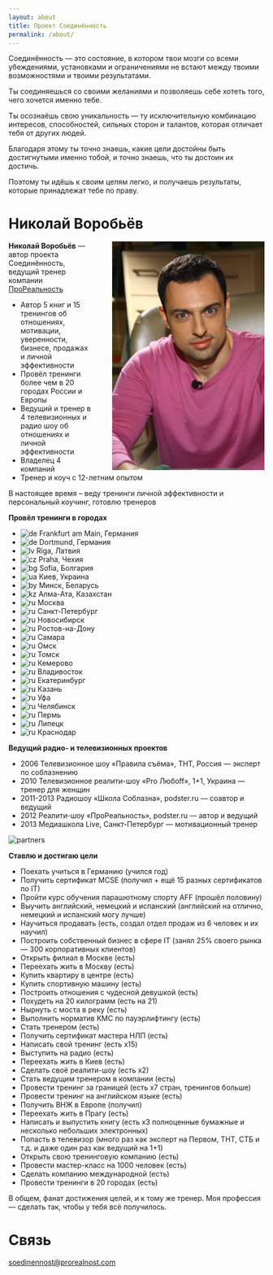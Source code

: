 ```yaml
---
layout: about
title: Проект Соединённость
permalink: /about/
---
```


Соединённость — это состояние, в котором твои мозги со всеми убеждениями, установками и ограничениями не встают между твоими возможностями и твоими результатами.

Ты соединяешься со своими желаниями и позволяешь себе хотеть того, чего хочется именно тебе.

Ты осознаёшь свою уникальность — ту исключительную комбинацию интересов, способностей, сильных сторон и талантов, которая отличает тебя от других людей.

Благодаря этому ты точно знаешь, какие цели достойны быть достигнутыми именно тобой, и точно знаешь, что ты достоин их достичь.

Поэтому ты идёшь к своим целям легко, и получаешь результаты, которые принадлежат тебе по праву.

# Николай Воробьёв

<img style="float:right; width: 300px; height: auto; margin-left: 40px;" src="/images/nickvorobiov.jpg" />

**Николай Воробьёв** — автор проекта Соединённость, ведущий тренер компании [ПроРеальность](http://prorealnost.com)

* Автор 5 книг и 15 тренингов об отношениях, мотивации, уверенности, бизнесе, продажах и личной эффективности
* Провёл тренинги более чем в 20 городах России и Европы
* Ведущий и тренер в 4 телевизионных и радио шоу об отношениях и личной эффективности
* Владелец 4 компаний
* Тренер и коуч с 12-летним опытом

В настоящее время – веду тренинги личной эффективности и персональный коучинг, готовлю тренеров

**Провёл тренинги в городах**

* ![de](http://icoach.io/my/country/de.png) Frankfurt am Main, Германия
* ![de](http://icoach.io/my/country/de.png) Dortmund, Германия
* ![lv](http://icoach.io/my/country/lv.png) Riga, Латвия
* ![cz](http://icoach.io/my/country/cz.png) Praha, Чехия
* ![bg](http://icoach.io/my/country/bg.png) Sofia, Болгария
* ![ua](http://icoach.io/my/country/ua.png) Киев, Украина
* ![by](http://icoach.io/my/country/by.png) Минск, Беларусь
* ![kz](http://icoach.io/my/country/kz.png) Алма-Ата, Казахстан
* ![ru](http://icoach.io/my/country/ru.png) Москва
* ![ru](http://icoach.io/my/country/ru.png) Санкт-Петербург
* ![ru](http://icoach.io/my/country/ru.png) Новосибирск
* ![ru](http://icoach.io/my/country/ru.png) Ростов-на-Дону
* ![ru](http://icoach.io/my/country/ru.png) Самара
* ![ru](http://icoach.io/my/country/ru.png) Омск
* ![ru](http://icoach.io/my/country/ru.png) Томск
* ![ru](http://icoach.io/my/country/ru.png) Кемерово
* ![ru](http://icoach.io/my/country/ru.png) Владивосток
* ![ru](http://icoach.io/my/country/ru.png) Екатеринбург
* ![ru](http://icoach.io/my/country/ru.png) Казань
* ![ru](http://icoach.io/my/country/ru.png) Уфа
* ![ru](http://icoach.io/my/country/ru.png) Челябинск
* ![ru](http://icoach.io/my/country/ru.png) Пермь
* ![ru](http://icoach.io/my/country/ru.png) Липецк
* ![ru](http://icoach.io/my/country/ru.png) Краснодар

**Ведущий радио- и телевизионных проектов**

* 2006 Телевизионное шоу «Правила съёма», ТНТ, Россия — эксперт по соблазнению
* 2010 Телевизионное реалити-шоу «Pro Любoff», 1+1, Украина — тренер для женщин
* 2011-2013 Радиошоу «Школа Соблазна», podster.ru — соавтор и ведущий
* 2012 Реалити-шоу «ПроРеальность», podster.ru — автор и ведущий
* 2013 Медиашкола Live, Санкт-Петербург — мотивационный тренер

![partners](http://icoach.io/shottemplates/transformation/img/partners.png)

**Ставлю и достигаю цели**

* Поехать учиться в Германию (учился год)
* Получить сертификат MCSE (получил + ещё 15 разных сертификатов по IT)
* Пройти курс обучения парашютному спорту AFF (прошёл половину)
* Выучить английский, немецкий и испанский (английский на отлично, немецкий и испанский могу лучше)
* Научиться продавать (есть, создал отдел продаж из 6 человек и их научил)
* Построить собственный бизнес в сфере IT (занял 25% своего рынка — 300 корпоративных клиентов)
* Открыть филиал в Москве (есть)
* Переехать жить в Москву (есть)
* Купить квартиру в центре (есть)
* Купить спортивную машину (есть)
* Построить отношения с чудесной девушкой (есть)
* Похудеть на 20 килограмм (есть на 21)
* Нырнуть с моста в реку (есть)
* Выполнить норматив КМС по пауэрлифтингу (есть)
* Стать тренером (есть)
* Получить сертификат мастера НЛП (есть)
* Написать свой тренинг (есть x15)
* Выступить на радио (есть)
* Переехать жить в Киев (есть)
* Сделать своё реалити-шоу (есть х2)
* Стать ведущим тренером в компании (есть)
* Провести тренинг за границей (есть х7 стран, тренингов больше)
* Провести тренинг на английском языке (есть)
* Получить ВНЖ в Европе (получил)
* Переехать жить в Прагу (есть)
* Написать и выпустить книгу (есть х3 полноценные бумажные и несколько небольших электронных)
* Попасть в телевизор (много раз как эксперт на Первом, ТНТ, СТБ и т.д. и даже один раз как ведущий на 1+1)
* Открыть свою тренинговую компанию (есть)
* Провести мастер-класс на 1000 человек (есть)
* Сделать компанию международной (есть)
* Провести тренинги в 20 городах (есть)

В общем, фанат достижения целей, и к тому же тренер. Моя профессия — сделать так, чтобы у тебя всё получилось.

# Связь

[soedinennost@prorealnost.com](mailto:soedinennost@prorealnost.com)